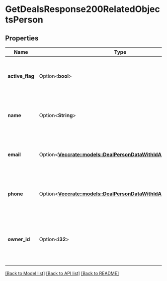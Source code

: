 # GetDealsResponse200RelatedObjectsPerson

## Properties

Name | Type | Description | Notes
------------ | ------------- | ------------- | -------------
**active_flag** | Option<**bool**> | Whether the associated person is active or not | [optional]
**name** | Option<**String**> | The name of the person associated with the deal | [optional]
**email** | Option<[**Vec<crate::models::DealPersonDataWithIdAllOfEmailInner>**](dealPersonDataWithId_allOf_email_inner.md)> | The emails of the person associated with the deal | [optional]
**phone** | Option<[**Vec<crate::models::DealPersonDataWithIdAllOfPhoneInner>**](dealPersonDataWithId_allOf_phone_inner.md)> | The phone numbers of the person associated with the deal | [optional]
**owner_id** | Option<**i32**> | The ID of the owner of the person that is associated with the deal | [optional]

[[Back to Model list]](../README.md#documentation-for-models) [[Back to API list]](../README.md#documentation-for-api-endpoints) [[Back to README]](../README.md)


